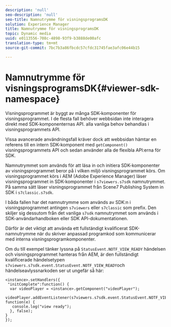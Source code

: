 ```yaml
---
description: 'null'
seo-description: 'null'
seo-title: Namnutrymme för visningsprogramsDK
solution: Experience Manager
title: Namnutrymme för visningsprogramsDK
topic: Dynamic media
uuid: e0113556-708c-4898-93f9-b3888de00afc
translation-type: tm+mt
source-git-commit: 7bc7b3a86fbcdc57cfdc31745fae3afc06e44b15

---
```



# Namnutrymme för visningsprogramsDK{#viewer-sdk-namespace}

Visningsprogrammet är byggt av många SDK-komponenter för visningsprogrammet. I de flesta fall behöver webbsidan inte interagera direkt med SDK-komponenternas API. alla vanliga behov behandlas i visningsprogrammets API.

Vissa avancerade användningsfall kräver dock att webbsidan hämtar en referens till en intern SDK-komponent med `getComponent()` visningsprogrammets API och sedan använder alla de flexibla API:erna för SDK.

Namnutrymmet som används för att läsa in och initiera SDK-komponenter av visningsprogrammet beror på i vilken miljö visningsprogrammet körs. Om visningsprogrammet körs i AEM (Adobe Experience Manager) läser visningsprogrammet in SDK-komponenter i `s7viewers.s7sdk` namnutrymmet. På samma sätt läser visningsprogrammet från Scene7 Publishing System in SDK i `s7classic.s7sdk`.

I båda fallen har det namnutrymme som används av SDK:n i visningsprogrammet antingen `s7viewers` eller `s7classic` som prefix. Den skiljer sig dessutom från det vanliga `s7sdk` namnutrymmet som används i SDK-användarhandboken eller SDK API-dokumentationen.

Därför är det viktigt att använda ett fullständigt kvalificerat SDK-namnutrymme när du skriver anpassad programkod som kommunicerar med interna visningsprogramkomponenter.

Om du till exempel tänker lyssna på `StatusEvent.NOTF_VIEW_READY` händelsen och visningsprogrammet hanteras från AEM, är den fullständigt kvalificerade händelsetypen `s7viewers.s7sdk.event.StatusEvent.NOTF_VIEW_READY`och händelseavlyssnarkoden ser ut ungefär så här:

```
<instance>.setHandlers({ 
 "initComplete":function() { 
  var videoPlayer = <instance>.getComponent("videoPlayer"); 
   videoPlayer.addEventListener(s7viewers.s7sdk.event.StatusEvent.NOTF_VIEW_READY, function(e) { 
   console.log("view ready"); 
  }, false); 
} 
});
```

